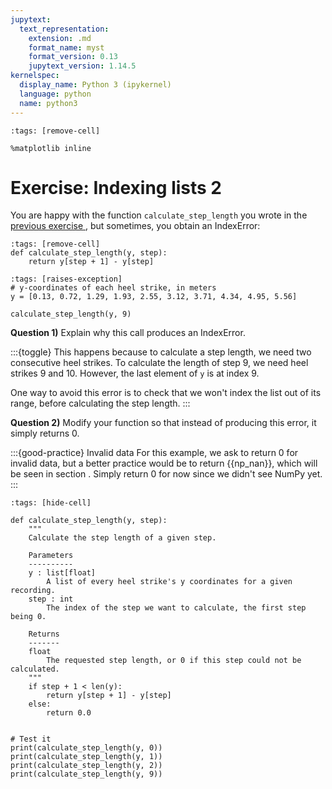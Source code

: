 ```yaml
---
jupytext:
  text_representation:
    extension: .md
    format_name: myst
    format_version: 0.13
    jupytext_version: 1.14.5
kernelspec:
  display_name: Python 3 (ipykernel)
  language: python
  name: python3
---
```


```{code-cell} ipython3
:tags: [remove-cell]

%matplotlib inline
```

# Exercise: Indexing lists 2

You are happy with the function `calculate_step_length` you wrote in the [previous exercise ](python_lists_indexing_exercise1.md), but sometimes, you obtain an IndexError:

```{code-cell} ipython3
:tags: [remove-cell]
def calculate_step_length(y, step):
    return y[step + 1] - y[step]
```

```{code-cell} ipython3
:tags: [raises-exception]
# y-coordinates of each heel strike, in meters
y = [0.13, 0.72, 1.29, 1.93, 2.55, 3.12, 3.71, 4.34, 4.95, 5.56]

calculate_step_length(y, 9)
```

**Question 1)** Explain why this call produces an IndexError.

:::{toggle}
This happens because to calculate a step length, we need two consecutive heel strikes. To calculate the length of step 9, we need heel strikes 9 and 10. However, the last element of `y` is at index 9.

One way to avoid this error is to check that we won't index the list out of its range, before calculating the step length.
:::

**Question 2)** Modify your function so that instead of producing this error, it simply returns 0.

:::{good-practice} Invalid data
For this example, we ask to return 0 for invalid data, but a better practice would be to return {{np_nan}}, which will be seen in section [](numpy_inf_nan.md). Simply return 0 for now since we didn't see NumPy yet.
:::

```{code-cell} ipython3
:tags: [hide-cell]

def calculate_step_length(y, step):
    """
    Calculate the step length of a given step.

    Parameters
    ----------
    y : list[float]
        A list of every heel strike's y coordinates for a given recording.
    step : int
        The index of the step we want to calculate, the first step being 0.

    Returns
    -------
    float
        The requested step length, or 0 if this step could not be calculated.
    """
    if step + 1 < len(y):
        return y[step + 1] - y[step]
    else:
        return 0.0


# Test it
print(calculate_step_length(y, 0))
print(calculate_step_length(y, 1))
print(calculate_step_length(y, 2))
print(calculate_step_length(y, 9))
```
